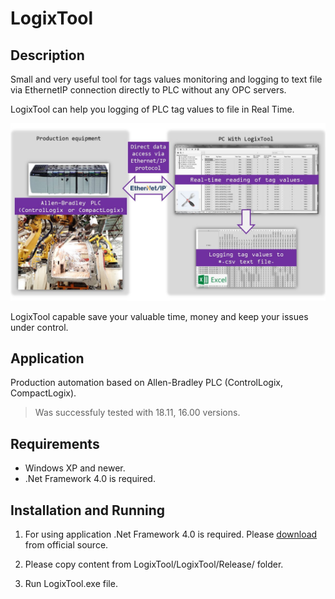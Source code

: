 # LogixTool

## Description

Small and very useful tool for tags values monitoring and logging to text file via EthernetIP connection
directly to PLC without any OPC servers.

LogixTool can help you logging of PLC tag values to file in Real Time.


![](./LogixTool.jpg)


LogixTool capable save your valuable time, money and keep your issues under control.

## Application

Production automation based on Allen-Bradley PLC (ControlLogix, CompactLogix).

>Was successfuly tested with 18.11, 16.00 versions.

## Requirements

- Windows XP and newer.
- .Net Framework 4.0 is required.
 

## Installation and Running

1. For using application .Net Framework 4.0 is required. Please [download](https://www.microsoft.com/ru-ru/download/details.aspx?id=17718)
 from official source.

2. Please copy content from LogixTool/LogixTool/Release/ folder.

3. Run LogixTool.exe file.







